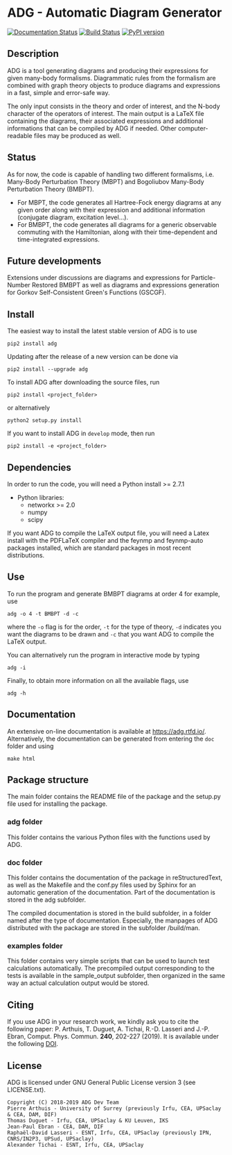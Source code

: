 # ADG - Automatic Diagram Generator

[![Documentation Status](https://readthedocs.org/projects/adg/badge/?version=master)](https://adg.readthedocs.io/en/master/?badge=master)
[![Build Status](https://travis-ci.com/adgproject/adg.svg?branch=master)](https://travis-ci.com/adgproject/adg)
[![PyPI version](https://badge.fury.io/py/adg.svg)](https://badge.fury.io/py/adg)

## Description
ADG is a tool generating diagrams and producing their expressions for given
many-body formalisms. Diagrammatic rules from the formalism are combined with
graph theory objects to produce diagrams and expressions in a fast, simple and
error-safe way.

The only input consists in the theory and order of interest, and the N-body
character of the operators of interest. The main output is a LaTeX file
containing the diagrams, their associated expressions and additional
informations that can be compiled by ADG if needed. Other computer-readable
files may be produced as well.

## Status
As for now, the code is capable of handling two different formalisms, i.e.
Many-Body Perturbation Theory (MBPT) and Bogoliubov Many-Body Perturbation
Theory (BMBPT).
  - For MBPT, the code generates all Hartree-Fock energy diagrams at any given
    order along with their expression and additional information
    (conjugate diagram, excitation level...).
  - For BMBPT, the code generates all diagrams for a generic observable
    commuting with the Hamiltonian, along with their time-dependent and
    time-integrated expressions.

## Future developments
Extensions under discussions are diagrams and expressions for Particle-Number
Restored BMBPT as well as diagrams and expressions generation for Gorkov
Self-Consistent Green's Functions (GSCGF).

## Install
The easiest way to install the latest stable version of ADG is to use
```
pip2 install adg
```
Updating after the release of a new version can be done via
```
pip2 install --upgrade adg
```

To install ADG after downloading the source files, run
```
pip2 install <project_folder>
```
or alternatively
```
python2 setup.py install
```
If you want to install ADG in ```develop``` mode, then run
```
pip2 install -e <project_folder>
```

## Dependencies
In order to run the code, you will need a Python install >= 2.7.1
  - Python libraries:
  	* networkx >= 2.0
    * numpy
    * scipy

If you want ADG to compile the LaTeX output file, you will need a Latex install
with the PDFLaTeX compiler and the feynmp and feynmp-auto packages installed,
which are standard packages in most recent distributions.


## Use
To run the program and generate BMBPT diagrams at order 4 for example, use
```
adg -o 4 -t BMBPT -d -c
```
where the ```-o``` flag is for the order, ```-t``` for the type of theory,
```-d``` indicates you want the diagrams to be drawn and ```-c``` that you want
ADG to compile the LaTeX output.

You can alternatively run the program in interactive mode by typing
```
adg -i
```

Finally, to obtain more information on all the available flags, use
```
adg -h
```

## Documentation

An extensive on-line documentation is available at https://adg.rtfd.io/.
Alternatively, the documentation can be generated from entering the ```doc```
folder and using
```
make html
```

## Package structure

The main folder contains the README file of the package and the setup.py file
used for installing the package.

### adg folder

This folder contains the various Python files with the functions used by ADG.

### doc folder

This folder contains the documentation of the package in reStructuredText,
as well as the Makefile and the conf.py files used by Sphinx for an automatic
generation of the documentation. Part of the documentation is stored in the adg
subfolder.

The compiled documentation is stored in the build subfolder, in a folder named
after the type of documentation. Especially, the manpages of ADG distributed
with the package are stored in the subfolder /build/man.

### examples folder

This folder contains very simple scripts that can be used to launch test
calculations automatically. The precompiled output corresponding to the tests is
available in the sample_output subfolder, then organized in the same way an
actual calculation output would be stored.

## Citing
If you use ADG in your research work, we kindly ask you to cite the following
paper: P. Arthuis, T. Duguet, A. Tichai, R.-D. Lasseri and J.-P. Ebran,
Comput. Phys. Commun. **240**, 202-227 (2019). It is available under the
following [DOI](https://doi.org/10.1016/j.cpc.2018.11.023).

## License
ADG is licensed under GNU General Public License version 3 (see LICENSE.txt).
```
Copyright (C) 2018-2019 ADG Dev Team
Pierre Arthuis - University of Surrey (previously Irfu, CEA, UPSaclay & CEA, DAM, DIF)
Thomas Duguet - Irfu, CEA, UPSaclay & KU Leuven, IKS
Jean-Paul Ebran - CEA, DAM, DIF
Raphaël-David Lasseri - ESNT, Irfu, CEA, UPSaclay (previously IPN, CNRS/IN2P3, UPSud, UPSaclay)
Alexander Tichai - ESNT, Irfu, CEA, UPSaclay
```
